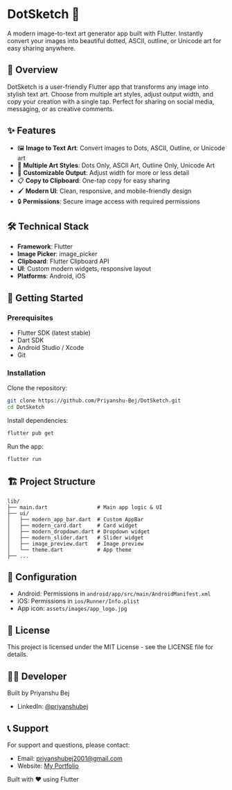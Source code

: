 # DotSketch 🎨

A modern image-to-text art generator app built with Flutter. Instantly convert your images into beautiful dotted, ASCII, outline, or Unicode art for easy sharing anywhere.

## 📱 Overview

DotSketch is a user-friendly Flutter app that transforms any image into stylish text art. Choose from multiple art styles, adjust output width, and copy your creation with a single tap. Perfect for sharing on social media, messaging, or as creative comments.

## ✨ Features

- 🖼️ **Image to Text Art**: Convert images to Dots, ASCII, Outline, or Unicode art
- 🎨 **Multiple Art Styles**: Dots Only, ASCII Art, Outline Only, Unicode Art
- 📏 **Customizable Output**: Adjust width for more or less detail
- 📋 **Copy to Clipboard**: One-tap copy for easy sharing
- 🖌️ **Modern UI**: Clean, responsive, and mobile-friendly design
- 🔒 **Permissions**: Secure image access with required permissions

## 🛠️ Technical Stack

- **Framework**: Flutter
- **Image Picker**: image_picker
- **Clipboard**: Flutter Clipboard API
- **UI**: Custom modern widgets, responsive layout
- **Platforms**: Android, iOS

## 🚀 Getting Started

### Prerequisites

- Flutter SDK (latest stable)
- Dart SDK
- Android Studio / Xcode
- Git

### Installation

Clone the repository:

```sh
git clone https://github.com/Priyanshu-Bej/DotSketch.git
cd DotSketch
```

Install dependencies:

```sh
flutter pub get
```

Run the app:

```sh
flutter run
```

## 🏗️ Project Structure

```
lib/
├── main.dart                # Main app logic & UI
├── ui/
│   ├── modern_app_bar.dart  # Custom AppBar
│   ├── modern_card.dart     # Card widget
│   ├── modern_dropdown.dart # Dropdown widget
│   ├── modern_slider.dart   # Slider widget
│   ├── image_preview.dart   # Image preview
│   └── theme.dart           # App theme
├── ...
```

## 🔧 Configuration

- Android: Permissions in `android/app/src/main/AndroidManifest.xml`
- iOS: Permissions in `ios/Runner/Info.plist`
- App icon: `assets/images/app_logo.jpg`

## 📄 License

This project is licensed under the MIT License - see the LICENSE file for details.

## 👨‍💻 Developer

Built by Priyanshu Bej

- LinkedIn: [@priyanshubej](https://linkedin.com/in/priyanshubej)

## 📞 Support

For support and questions, please contact:

- Email: priyanshubej2001@gmail.com
- Website: [My Portfolio](https://www.priyanshubej.com/)

Built with ❤️ using Flutter
